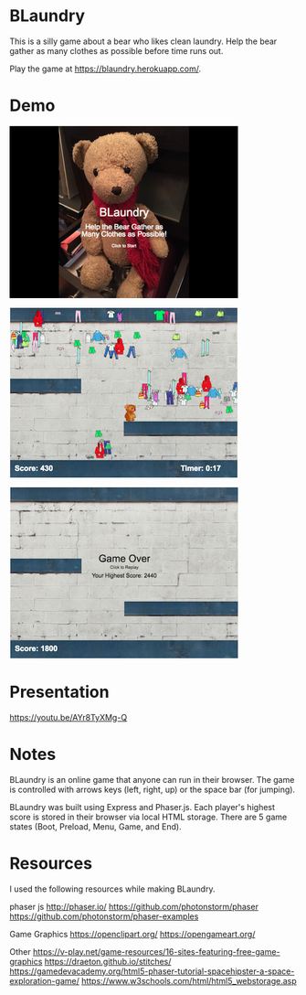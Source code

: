# BLaundry

This is a silly game about a bear who likes clean laundry.  Help the bear gather as many clothes as possible before time runs out.

Play the game at https://blaundry.herokuapp.com/.

# Demo

![BLaundry01](/screenshots/BLaundry01.png?raw=true "Screenshot1")

![BLaundry02](/screenshots/BLaundry02.png?raw=true "Screenshot2")

![BLaundry03](/screenshots/BLaundry03.png?raw=true "Screenshot3")

# Presentation

https://youtu.be/AYr8TyXMg-Q

# Notes

BLaundry is an online game that anyone can run in their browser. The game is controlled with arrows keys (left, right, up) or the space bar (for jumping).

BLaundry was built using Express and Phaser.js. Each player's highest score is stored in their browser via local HTML storage. There are 5 game states (Boot, Preload, Menu, Game, and End).

# Resources

I used the following resources while making BLaundry.

phaser js 
http://phaser.io/ 
https://github.com/photonstorm/phaser 
https://github.com/photonstorm/phaser-examples 

Game Graphics 
https://openclipart.org/ 
https://opengameart.org/ 

Other 
https://v-play.net/game-resources/16-sites-featuring-free-game-graphics 
https://draeton.github.io/stitches/ 
https://gamedevacademy.org/html5-phaser-tutorial-spacehipster-a-space-exploration-game/ 
https://www.w3schools.com/html/html5_webstorage.asp 
